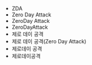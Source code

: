 ﻿- ZDA
- Zero Day Attack
- ZeroDay Attack
- ZeroDayAttack
- 제로 데이 공격
- 제로 데이 공격(Zero Day Attack)
- 제로데이 공격
- 제로데이공격
